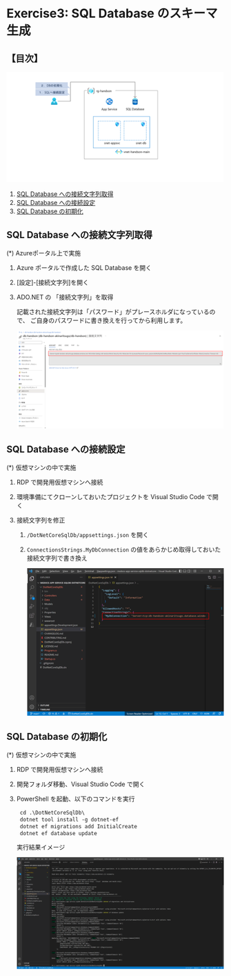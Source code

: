 # Exercise3: SQL Database のスキーマ生成

## 【目次】

![](images/ex03-0000-schema.png)


1. [SQL Database への接続文字列取得](#sql-database-への接続文字列取得)
1. [SQL Database への接続設定](#sql-database-への接続設定)
1. [SQL Database の初期化](#sql-database-の初期化)


## SQL Database への接続文字列取得

(*) Azureポータル上で実施

1. Azure ポータルで作成した SQL Database を開く

1. [設定]-[接続文字列]を開く

1. ADO.NET の 「接続文字列」を取得

    記載された接続文字列は「パスワード」がプレースホルダになっているので、
    ご自身のパスワードに書き換えを行ってから利用します。

    ![](images/ex03-0101-schema.png)

## SQL Database への接続設定

(*) 仮想マシンの中で実施


1. RDP で開発用仮想マシンへ接続

1. 環境準備にてクローンしておいたプロジェクトを Visual Studio Code で開く

1. 接続文字列を修正

    1. `/DotNetCoreSqlDb/appsettings.json` を開く

    1. `ConnectionsStrings.MyDbConnection` の値をあらかじめ取得しておいた接続文字列で書き換え

        ![](images/ex03-0102-schema.png)

## SQL Database の初期化

(*) 仮想マシンの中で実施

1. RDP で開発用仮想マシンへ接続

1. 開発フォルダ移動、Visual Studio Code で開く

1. PowerShell を起動、以下のコマンドを実行

        cd .\DotNetCoreSqlDb\
        dotnet tool install -g dotnet-ef
        dotnet ef migrations add InitialCreate
        dotnet ef database update

    実行結果イメージ

    ![](images/ex03-0103-schema.png)



